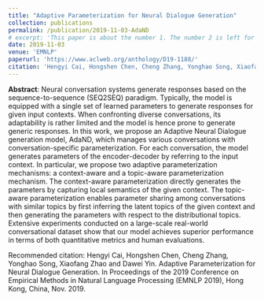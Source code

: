 ```yaml
---
title: "Adaptive Parameterization for Neural Dialogue Generation"
collection: publications
permalink: /publication/2019-11-03-AdaND
# excerpt: 'This paper is about the number 1. The number 2 is left for future work.'
date: 2019-11-03
venue: 'EMNLP'
paperurl: 'https://www.aclweb.org/anthology/D19-1188/'
citation: 'Hengyi Cai, Hongshen Chen, Cheng Zhang, Yonghao Song, Xiaofang Zhao and Dawei Yin. Adaptive Parameterization for Neural Dialogue Generation. In Proceedings of the 2019 Conference on Empirical Methods in Natural Language Processing (EMNLP 2019), Hong Kong, China, Nov. 2019.'
---
```


**Abstract**: Neural conversation systems generate responses based on the sequence-to-sequence (SEQ2SEQ) paradigm. Typically, the model is equipped with a single set of learned parameters to generate responses for given input contexts. When confronting diverse conversations, its adaptability is rather limited and the model is hence prone to generate generic responses. In this work, we propose an Adaptive Neural Dialogue generation model, AdaND, which manages various conversations with conversation-specific parameterization. For each conversation, the model generates parameters of the encoder-decoder by referring to the input context. In particular, we propose two adaptive parameterization mechanisms: a context-aware and a topic-aware parameterization mechanism. The context-aware parameterization directly generates the parameters by capturing local semantics of the given context. The topic-aware parameterization enables parameter sharing among conversations with similar topics by first inferring the latent topics of the given context and then generating the parameters with respect to the distributional topics. Extensive experiments conducted on a large-scale real-world conversational dataset show that our model achieves superior performance in terms of both quantitative metrics and human evaluations.

<!-- **Motivation**:
-   Neural dialogue generation model is prone to generate generic responses when conversations are extremely diverse.
-   A single model with diverse parameters manage diverse conversations.
-   A context-sensitive local parameterization and a topic-aware global parameterization mechanism are introduced. -->

<!-- [Download paper here](https://www.aclweb.org/anthology/D19-1188/) -->

Recommended citation: Hengyi Cai, Hongshen Chen, Cheng Zhang, Yonghao Song, Xiaofang Zhao and Dawei Yin. Adaptive Parameterization for Neural Dialogue Generation. In Proceedings of the 2019 Conference on Empirical Methods in Natural Language Processing (EMNLP 2019), Hong Kong, China, Nov. 2019.

